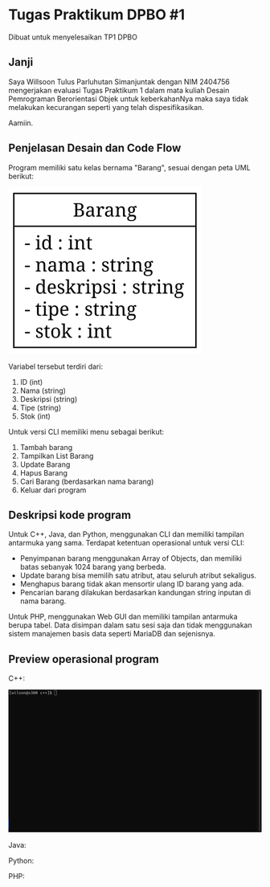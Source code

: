 # Tugas Praktikum DPBO #1

Dibuat untuk menyelesaikan TP1 DPBO

## Janji

Saya Willsoon Tulus Parluhutan Simanjuntak dengan NIM 2404756 mengerjakan evaluasi Tugas Praktikum 1 dalam mata kuliah Desain Pemrograman Berorientasi Objek untuk keberkahanNya maka saya tidak melakukan kecurangan seperti yang telah dispesifikasikan. 

Aamiin.

## Penjelasan Desain dan Code Flow

Program memiliki satu kelas bernama "Barang", sesuai dengan peta UML berikut:

![Peta UML untuk kelas Barang](docs/uml_class_barang.svg)

Variabel tersebut terdiri dari:

1. ID (int)
2. Nama (string)
3. Deskripsi (string)
4. Tipe (string)
5. Stok (int)

Untuk versi CLI memiliki menu sebagai berikut:

1. Tambah barang
2. Tampilkan List Barang
3. Update Barang
4. Hapus Barang
5. Cari Barang (berdasarkan nama barang)
0. Keluar dari program

## Deskripsi kode program

Untuk C++, Java, dan Python, menggunakan CLI dan memiliki tampilan antarmuka yang sama. Terdapat ketentuan operasional untuk versi CLI:

- Penyimpanan barang menggunakan Array of Objects, dan memiliki batas sebanyak 1024 barang yang berbeda.
- Update barang bisa memilih satu atribut, atau seluruh atribut sekaligus.
- Menghapus barang tidak akan mensortir ulang ID barang yang ada.
- Pencarian barang dilakukan berdasarkan kandungan string inputan di nama barang.

Untuk PHP, menggunakan Web GUI dan memiliki tampilan antarmuka berupa tabel. Data disimpan dalam satu sesi saja dan tidak menggunakan sistem manajemen basis data seperti MariaDB dan sejenisnya.

## Preview operasional program

C++:

![Preview C++](docs/preview_cplusplus.webp)

Java:

Python:

PHP:
